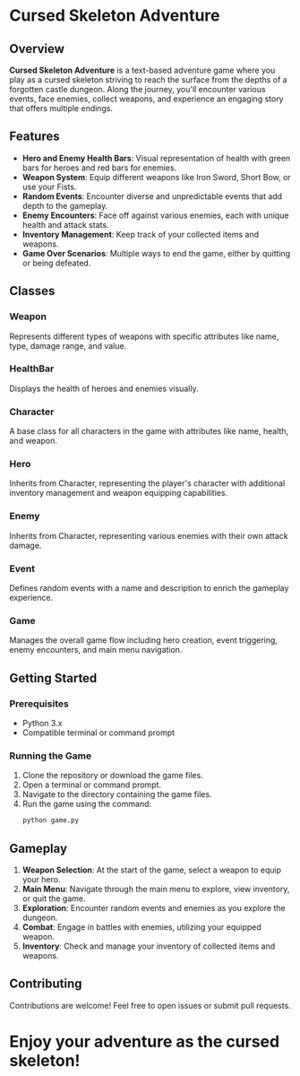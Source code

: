# Cursed Skeleton Adventure

## Overview

**Cursed Skeleton Adventure** is a text-based adventure game where you play as a cursed skeleton striving to reach the surface from the depths of a forgotten castle dungeon. Along the journey, you'll encounter various events, face enemies, collect weapons, and experience an engaging story that offers multiple endings.

## Features

- **Hero and Enemy Health Bars**: Visual representation of health with green bars for heroes and red bars for enemies.
- **Weapon System**: Equip different weapons like Iron Sword, Short Bow, or use your Fists.
- **Random Events**: Encounter diverse and unpredictable events that add depth to the gameplay.
- **Enemy Encounters**: Face off against various enemies, each with unique health and attack stats.
- **Inventory Management**: Keep track of your collected items and weapons.
- **Game Over Scenarios**: Multiple ways to end the game, either by quitting or being defeated.

## Classes

### Weapon

Represents different types of weapons with specific attributes like name, type, damage range, and value.

### HealthBar

Displays the health of heroes and enemies visually.

### Character

A base class for all characters in the game with attributes like name, health, and weapon.

### Hero

Inherits from Character, representing the player's character with additional inventory management and weapon equipping capabilities.

### Enemy

Inherits from Character, representing various enemies with their own attack damage.

### Event

Defines random events with a name and description to enrich the gameplay experience.

### Game

Manages the overall game flow including hero creation, event triggering, enemy encounters, and main menu navigation.

## Getting Started

### Prerequisites

- Python 3.x
- Compatible terminal or command prompt

### Running the Game

1. Clone the repository or download the game files.
2. Open a terminal or command prompt.
3. Navigate to the directory containing the game files.
4. Run the game using the command:
   ```sh
   python game.py
   ```

## Gameplay

1. **Weapon Selection**: At the start of the game, select a weapon to equip your hero.
2. **Main Menu**: Navigate through the main menu to explore, view inventory, or quit the game.
3. **Exploration**: Encounter random events and enemies as you explore the dungeon.
4. **Combat**: Engage in battles with enemies, utilizing your equipped weapon.
5. **Inventory**: Check and manage your inventory of collected items and weapons.

## Contributing

Contributions are welcome! Feel free to open issues or submit pull requests.

# Enjoy your adventure as the cursed skeleton!
